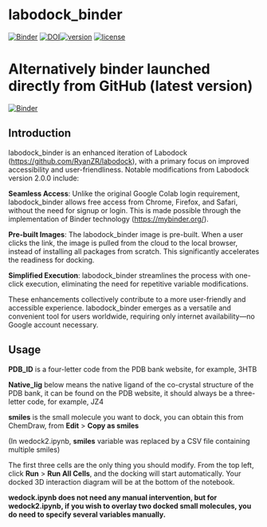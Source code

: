 # labodock_binder
[![Binder](https://mybinder.org/badge_logo.svg)](https://mybinder.org/v2/zenodo/10.5281/zenodo.10202646/?labpath=wedock.ipynb)  [![DOI](https://zenodo.org/badge/DOI/10.5281/zenodo.10202646.svg)](https://doi.org/10.5281/zenodo.10202646)[![version](https://img.shields.io/badge/version-0.0.1-orange)](https://github.com/quantaosun/labodock_binder/releases)
[![license](https://img.shields.io/badge/license-MIT-yellow)](https://github.com/quantaosun/labodock_binder/blob/main/LICENSE)

# Alternatively binder launched directly from GitHub (latest version)
[![Binder](https://mybinder.org/badge_logo.svg)](https://mybinder.org/v2/gh/quantaosun/labodock_binder/HEAD?labpath=webdock.ipynb)


## Introduction
labodock_binder is an enhanced iteration of Labodock (https://github.com/RyanZR/labodock), with a primary focus on improved accessibility and user-friendliness. Notable modifications from Labodock version 2.0.0 include:

**Seamless Access**: Unlike the original Google Colab login requirement, labodock_binder allows free access from Chrome, Firefox, and Safari, without the need for signup or login. This is made possible through the implementation of Binder technology (https://mybinder.org/).

**Pre-built Images**: The labodock_binder image is pre-built. When a user clicks the link, the image is pulled from the cloud to the local browser, instead of installing all packages from scratch. This significantly accelerates the readiness for docking.

**Simplified Execution**: labodock_binder streamlines the process with one-click execution, eliminating the need for repetitive variable modifications.

These enhancements collectively contribute to a more user-friendly and accessible experience. labodock_binder emerges as a versatile and convenient tool for users worldwide, requiring only internet availability—no Google account necessary.

## Usage
**PDB_ID** is a four-letter code from the PDB bank website, for example, 3HTB

**Native_lig** below means the native ligand of the co-crystal structure of the PDB bank, it can be found on the PDB website, it should always be a three-letter code, for example, JZ4

**smiles** is the small molecule you want to dock, you can obtain this from ChemDraw, from **Edit** > **Copy as smiles**

(In wedock2.ipynb, **smiles** variable was replaced by a CSV file containing multiple smiles)

The first three cells are the only thing you should modify. From the top left, click **Run** > **Run All Cells**, and the docking will start automatically. Your docked 3D interaction diagram will be at the bottom of the notebook.

**wedock.ipynb does not need any manual intervention, but for wedock2.ipynb, if you wish to overlay two docked small molecules, you do need to specify several variables manually.**
